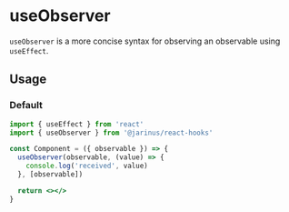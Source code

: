 # useObserver

`useObserver` is a more concise syntax for observing an observable using `useEffect`.

## Usage

### Default

```jsx
import { useEffect } from 'react'
import { useObserver } from '@jarinus/react-hooks'

const Component = ({ observable }) => {
  useObserver(observable, (value) => {
    console.log('received', value)
  }, [observable])

  return <></>
}
```
